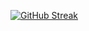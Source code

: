 [![GitHub Streak](https://streak-stats.demolab.com?user=ellyanndu&theme=graywhite&hide_border=true)](https://git.io/streak-stats)
